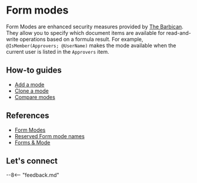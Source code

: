 # Form modes

Form Modes are enhanced security measures provided by [The Barbican](barbican.md). They allow you to specify which document items are available for read-and-write operations based on a formula result. For example, `@IsMember(Approvers; @UserName)` makes the mode available when the current user is listed in the `Approvers` item.

<!--## Tutorials

- add links-->

## How-to guides

- [Add a mode](../references/usingwebui/schemaui.md#add-a-mode)
- [Clone a mode](../references/usingwebui/schemaui.md#clone-a-mode)
- [Compare modes](../references/usingwebui/schemaui.md#compare-modes)

## References

- [Form Modes](barbican.md#form-modes)
- [Reserved Form mode names](../references/usingdominorestapi/modenames.md)
- [Forms & Mode](../howto/database/enablingadb.md#forms-and-mode)

## Let's connect

--8<-- "feedback.md"
